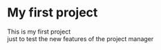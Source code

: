 # My first project

This is my first project        
just to test the new features of the project manager